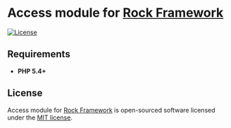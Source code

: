 Access module for [Rock Framework](https://github.com/romeOz/rock)
=================

[![License](https://poser.pugx.org/romeOz/rock-access/license.svg)](https://packagist.org/packages/romeOz/rock-access)

Requirements
-------------------
 * **PHP 5.4+**

License
-------------------

Access module for [Rock Framework](https://github.com/romeOz/rock) is open-sourced software licensed under the [MIT license](http://opensource.org/licenses/MIT).